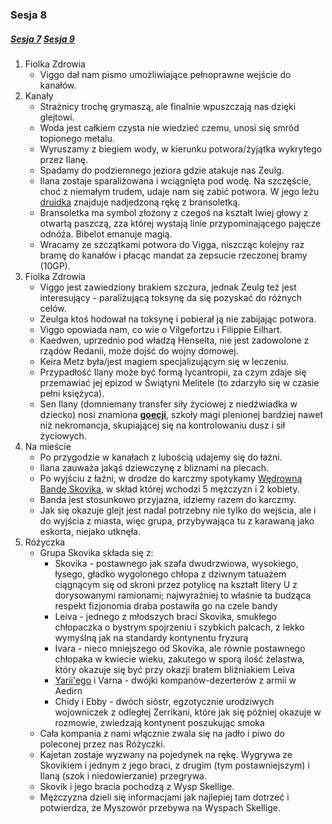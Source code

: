 ### Sesja 8
##### [Sesja 7](#sesja-007) [Sesja 9](#sesja-009)
1. Fiolka Zdrowia
    - Viggo dał nam pismo umożliwiające pełnoprawne wejście do kanałów.
2. Kanały
    - Strażnicy trochę grymaszą, ale finalnie wpuszczają nas dzięki glejtowi.
    - Woda jest całkiem czysta nie wiedzieć czemu, unosi się smród topionego metalu.
    - Wyruszamy z biegiem wody, w kierunku potwora/żyjątka wykrytego przez Ilanę.
    - Spadamy do podziemnego jeziora gdzie atakuje nas Zeulg.
    - Ilana zostaje sparaliżowana i wciągnięta pod wodę. Na szczęście, choć z niemałym trudem, udaje nam się zabić potwora. W jego leżu [druidka](Ilana) znajduje nadjedzoną rękę z bransoletką. 
    - Bransoletka ma symbol złożony z czegoś na kształt lwiej głowy z otwartą paszczą, zza której wystają linie przypominającego pajęcze odnóża. Bibelot emanuje magią.
    - Wracamy ze szczątkami potwora do Vigga, niszcząc kolejny raz bramę do kanałów i płacąc mandat za zepsucie rzeczonej bramy (10GP).
3. Fiolka Zdrowia
    - Viggo jest zawiedziony brakiem szczura, jednak Zeulg też jest interesujący - paraliżującą toksynę da się pozyskać do różnych celów.
    - Zeulga ktoś hodował na toksynę i pobierał ją nie zabijając potwora.
    - Viggo opowiada nam, co wie o Vilgefortzu i Filippie Eilhart.
    - Kaedwen, uprzednio pod władzą Henselta, nie jest zadowolone z rządów Redanii, może dojść do wojny domowej.
    - Keira Metz była/jest magiem specjalizującym się w leczeniu.
    - Przypadłość Ilany może być formą lycantropii, za czym zdaje się przemawiać jej epizod w Świątyni Melitele (to zdarzyło się w czasie pełni księżyca).
    - Sen Ilany (domniemany transfer siły życiowej z niedźwiadka w dziecko) nosi znamiona [**goecji**](Goecja), szkoły magi plenionej bardziej nawet niż nekromancja, skupiającej się na kontrolowaniu dusz i sił życiowych.
4. Na mieście
    - Po przygodzie w kanałach z lubością udajemy się do łaźni.
    - Ilana zauważa jakąś dziewczynę z bliznami na plecach.
    - Po wyjściu z łaźni, w drodze do karczmy spotykamy [Wędrowną Bandę Skovika](#p_wedrowna_banda_skovika), w skład której wchodzi 5 mężczyzn i 2 kobiety.
    - Banda jest stosunkowo przyjazna, idziemy razem do karczmy.
    - Jak się okazuje glejt jest nadal potrzebny nie tylko do wejścia, ale i do wyjścia z miasta, więc grupa, przybywająca tu z karawaną jako eskorta, niejako utknęła.
5. Różyczka
    - Grupa Skovika składa się z:
        - Skovika - postawnego jak szafa dwudrzwiowa, wysokiego, łysego, gładko wygolonego chłopa z dziwnym tatuażem ciągnącym się od skroni przez potylicę na kształt litery U z dorysowanymi ramionami; najwyraźniej to właśnie ta budząca respekt fizjonomia draba postawiła go na czele bandy
        - Leiva - jednego z młodszych braci Skovika, smukłego chłopaczka o bystrym spojrzeniu i szybkich palcach, z lekko wymyślną jak na standardy kontynentu fryzurą
        - Ivara - nieco mniejszego od Skovika, ale równie postawnego chłopaka w kwiecie wieku, zakutego w sporą ilość żelastwa, który okazuje się być przy okazji bratem bliźniakiem Leiva
        - [Yarii'ego](Yarii) i Varna - dwójki kompanów-dezerterów z armii w Aedirn
        - Chidy i Ebby - dwóch sióstr, egzotycznie urodziwych wojowniczek z odległej Zerrikani, które jak się później okazuje w rozmowie, zwiedzają kontynent poszukując smoka
    - Cała kompania z nami włącznie zwala się na jadło i piwo do poleconej przez nas Różyczki.
    - Kajetan zostaje wyzwany na pojedynek na rękę. Wygrywa ze Skovikiem i jednym z jego braci, z drugim (tym postawniejszym) i Ilaną (szok i niedowierzanie) przegrywa.
    - Skovik i jego bracia pochodzą z Wysp Skellige. 
    - Mężczyzna dzieli się informacjami jak najlepiej tam dotrzeć i potwierdza, że Myszowór przebywa na Wyspach Skellige.